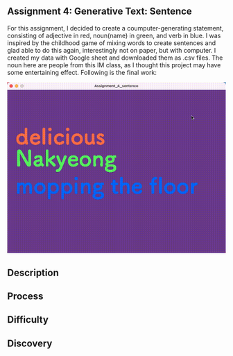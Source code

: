 ## Assignment 4: Generative Text: Sentence 

For this assignment, I decided to create a coumputer-generating statement, consisting of adjective in red, noun(name) in green, and verb in blue.
I was inspired by the childhood game of mixing words to create sentences and glad able to do this again, interestingly not on paper, but with computer. I created my data with Google sheet and downloaded them as .csv files. The noun here are people from this IM class, as I thought this project may have some entertaining effect. Following is the final work:

![](sentence.gif)

## Description

## Process

## Difficulty

## Discovery 
